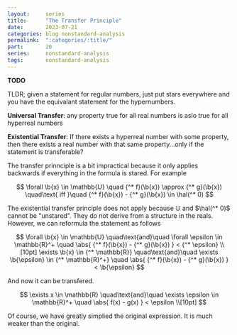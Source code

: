 ```yaml
---
layout:     series
title:      "The Transfer Principle"
date:       2023-07-21
categories: blog nonstandard-analysis
permalink:  ":categories/:title/"
part:       20
series:     nonstandard-analysis
tags:       nonstandard-analysis
---
```


**TODO**

TLDR; given a statement for regular numbers, just put stars everywhere and you have the equivalant statement for the hypernumbers. 

**Universal Transfer**: any property true for all real numbers is aslo true for all hyperreal numbers

**Existential Transfer**: If there exists a hyperreal number with some property, then there exists a real number with that same property...only if the statement is transferable?

The transfer prinnciple is a bit impractical because it only applies backwards if everything in the formula is stared. For example

$$
\forall \b{x} \in \mathbb{U} \quad {^* f}(\b{x}) \approx {^* g}(\b{x}) \quad\text{ iff }\quad {^* f}(\b{x}) - {^* g}(\b{x}) \in \hal(^* 0)
$$

The existential transfer principle does not apply because $\mathbb{U}$ and $\hal(^* 0)$ cannot be "unstared". They do not derive from a structure in the reals. However, we can reformula the statement as follows

$$
\forall \b{x} \in \mathbb{U} \quad\text{and}\quad \forall \epsilon \in \mathbb{R}^+ \quad \abs{ {^* f}(\b{x}) - {^* g}(\b{x}) } < {^* \epsilon} \\[10pt]
\exists \b{x} \in {^* \mathbb{R}} \quad\text{and}\quad \exists \b{\epsilon} \in {^* \mathbb{R}^+} \quad \abs{ {^* f}(\b{x}) - {^* g}(\b{x}) } < \b{\epsilon}
$$

And now it can be transfered.

$$
\exists x \in \mathbb{R} \quad\text{and}\quad \exists \epsilon \in \mathbb{R}^+ \quad \abs{ f(x) - g(x) } < \epsilon \\[10pt]
$$

Of course, we have greatly simplied the original expression. It is much weaker than the original.